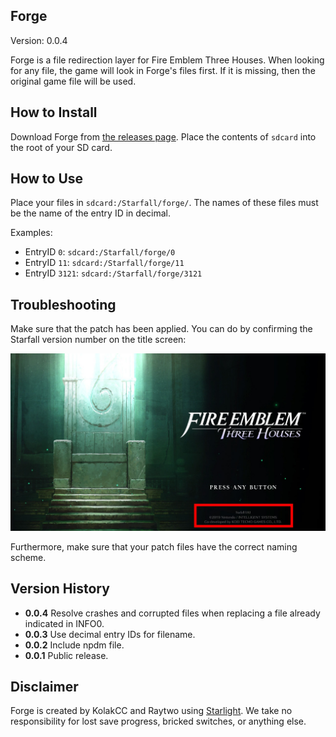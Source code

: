 ## Forge

Version: 0.0.4

Forge is a file redirection layer for Fire Emblem Three Houses. When looking for any file, the game will look in Forge's files first. If it is missing, then the original game file will be used.

## How to Install
Download Forge from [the releases page](https://github.com/three-houses-research-team/Starfall/releases).
Place the contents of `sdcard` into the root of your SD card.

## How to Use
Place your files in `sdcard:/Starfall/forge/`. The names of these files must be the name of the entry ID in decimal.

Examples:

* EntryID `0`: `sdcard:/Starfall/forge/0`
* EntryID `11`: `sdcard:/Starfall/forge/11`
* EntryID `3121`: `sdcard:/Starfall/forge/3121`

## Troubleshooting
Make sure that the patch has been applied. You can do by confirming the Starfall version number on the title screen:

![Title screen](titlescreen.jpg)

Furthermore, make sure that your patch files have the correct naming scheme.

## Version History
* **0.0.4** Resolve crashes and corrupted files when replacing a file already indicated in INFO0.
* **0.0.3** Use decimal entry IDs for filename.
* **0.0.2** Include npdm file.
* **0.0.1** Public release.

## Disclaimer

Forge is created by KolakCC and Raytwo using [Starlight](https://github.com/shadowninja108/Starlight).
We take no responsibility for lost save progress, bricked switches, or anything else.

